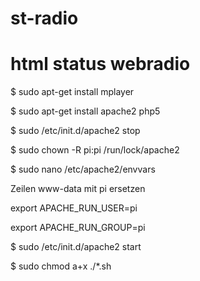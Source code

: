 # st-radio
# html status webradio

$ sudo apt-get install mplayer

$ sudo apt-get install apache2 php5


$ sudo /etc/init.d/apache2 stop

$ sudo chown -R pi:pi /run/lock/apache2


$ sudo nano /etc/apache2/envvars

Zeilen www-data mit pi ersetzen

export APACHE_RUN_USER=pi

export APACHE_RUN_GROUP=pi

$ sudo /etc/init.d/apache2 start

$ sudo chmod a+x ./*.sh

